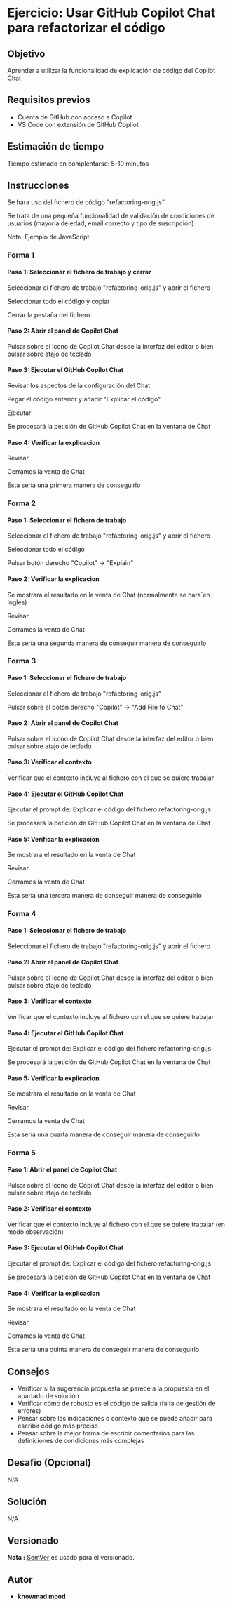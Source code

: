 # Ejercicio: Usar GitHub Copilot Chat para refactorizar el código

## Objetivo

Aprender a utilizar la funcionalidad de explicación de código del Copilot Chat

## Requisitos previos

- Cuenta de GitHub con acceso a Copilot
- VS Code con extensión de GitHub Copilot

## Estimación de tiempo

Tiempo estimado en complentarse: 5-10 minutos

## Instrucciones

Se hara uso del fichero de código "refactoring-orig.js"

Se trata de una pequeña funcionalidad de validación de condiciones de usuarios (mayoría de edad, email correcto y tipo de suscripción)

Nota: Ejemplo de JavaScript

### Forma 1

#### Paso 1: Seleccionar el fichero de trabajo y cerrar

Seleccionar el fichero de trabajo "refactoring-orig.js" y abrir el fichero

Seleccionar todo el código y copiar

Cerrar la pestaña del fichero

#### Paso 2: Abrir el panel de Copilot Chat

Pulsar sobre el icono de Copilot Chat desde la interfaz del editor o bien pulsar sobre atajo de teclado

#### Paso 3: Ejecutar el GitHub Copilot Chat

Revisar los aspectos de la configuración del Chat

Pegar el código anterior y añadir "Explicar el código"

Ejecutar

Se procesará la petición de GitHub Copilot Chat  en la ventana de Chat

#### Paso 4: Verificar la explicacion

Revisar

Cerramos la venta de Chat

Esta sería una primera manera de conseguirlo

### Forma 2

#### Paso 1: Seleccionar el fichero de trabajo

Seleccionar el fichero de trabajo "refactoring-orig.js" y abrir el fichero

Seleccionar todo el código

Pulsar botón derecho "Copilot" -> "Explain"

#### Paso 2: Verificar la explicacion

Se mostrara el resultado en la venta de Chat (normalmente se hara´en Inglés)

Revisar

Cerramos la venta de Chat

Esta sería una segunda manera de conseguir manera de conseguirlo

### Forma 3

#### Paso 1: Seleccionar el fichero de trabajo

Seleccionar el fichero de trabajo "refactoring-orig.js"

Pulsar sobre el botón derecho "Copilot" -> "Add File to Chat"

#### Paso 2: Abrir el panel de Copilot Chat

Pulsar sobre el icono de Copilot Chat desde la interfaz del editor o bien pulsar sobre atajo de teclado

#### Paso 3: Verificar el contexto

Verificar que el contexto incluye al fichero con el que se quiere trabajar

#### Paso 4: Ejecutar el GitHub Copilot Chat

Ejecutar el prompt de: Explicar el código del fichero refactoring-orig.js

Se procesará la petición de GitHub Copilot Chat  en la ventana de Chat

#### Paso 5: Verificar la explicacion

Se mostrara el resultado en la venta de Chat

Revisar

Cerramos la venta de Chat

Esta sería una tercera manera de conseguir manera de conseguirlo

### Forma 4

#### Paso 1: Seleccionar el fichero de trabajo

Seleccionar el fichero de trabajo "refactoring-orig.js" y abrir el fichero

#### Paso 2: Abrir el panel de Copilot Chat

Pulsar sobre el icono de Copilot Chat desde la interfaz del editor o bien pulsar sobre atajo de teclado

#### Paso 3: Verificar el contexto

Verificar que el contexto incluye al fichero con el que se quiere trabajar

#### Paso 4: Ejecutar el GitHub Copilot Chat

Ejecutar el prompt de: Explicar el código del fichero refactoring-orig.js

Se procesará la petición de GitHub Copilot Chat  en la ventana de Chat

#### Paso 5: Verificar la explicacion

Se mostrara el resultado en la venta de Chat

Revisar

Cerramos la venta de Chat

Esta sería una cuarta manera de conseguir manera de conseguirlo

### Forma 5

#### Paso 1: Abrir el panel de Copilot Chat

Pulsar sobre el icono de Copilot Chat desde la interfaz del editor o bien pulsar sobre atajo de teclado

#### Paso 2: Verificar el contexto

Verificar que el contexto incluye al fichero con el que se quiere trabajar (en modo observación)

#### Paso 3: Ejecutar el GitHub Copilot Chat

Ejecutar el prompt de: Explicar el código del fichero refactoring-orig.js

Se procesará la petición de GitHub Copilot Chat en la ventana de Chat

#### Paso 4: Verificar la explicacion

Se mostrara el resultado en la venta de Chat

Revisar

Cerramos la venta de Chat

Esta sería una quinta manera de conseguir manera de conseguirlo

## Consejos

- Verificar si la sugerencia propuesta se parece a la propuesta en el apartado de solución
- Verificar cómo de robusto es el código de salida (falta de gestión de errores)
- Pensar sobre las indicaciones o contexto que se puede añadir para escribir código más preciso
- Pensar sobre la mejor forma de escribir comentarios para las definiciones de condiciones más complejas

## Desafio (Opcional)

N/A

## Solución

N/A

## Versionado

**Nota :** [SemVer](http://semver.org/) es usado para el versionado.

## Autor

* **knowmad mood**